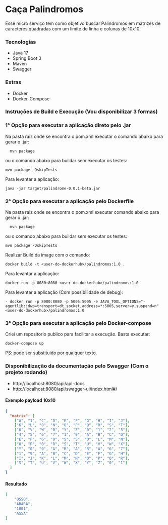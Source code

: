 # Caça Palindromos

Esse micro serviço tem como objetivo buscar Palindromos em matrizes de caracteres quadradas com um limite de linha e
colunas de 10x10.

### Tecnologias

- Java 17
- Spring Boot 3
- Maven
- Swagger

### Extras

- Docker
- Docker-Compose

### Instruções de Build e Execução (Vou disponibilizar 3 formas)

### 1° Opção para executar a aplicação direto pelo .jar

Na pasta raiz onde se encontra o pom.xml executar o comando abaixo para gerar o .jar:

```shell
  mvn package 
```

ou o comando abaixo para buildar sem executar os testes:

```shell
mvn package -DskipTests 
```

Para levantar a aplicação:

```shell
java -jar target/palindrome-0.0.1-beta.jar
```

### 2° Opção para executar a aplicação pelo Dockerfile

Na pasta raiz onde se encontra o pom.xml executar comando abaixo para gerar o .jar:

```shell
  mvn package 
```

ou o comando abaixo para buildar sem executar os testes:

```shell
mvn package -DskipTests 
```

Realizar Build da image com o comando:

```shell
docker build -t <user-do-dockerhub>/palindromos:1.0 .
```

Para levantar a aplicação:

```shell
docker run -p 8080:8080 <user-do-dockerhub>/palindromos:1.0
```

Para levantar a aplicação (Com possibilidade de debug):

```shell
- docker run -p 8080:8080 -p 5005:5005 -e JAVA_TOOL_OPTIONS="-agentlib:jdwp=transport=dt_socket,address=*:5005,server=y,suspend=n" <user-do-dockerhub>/palindromos:1.0
```

### 3° Opção para executar a aplicação pelo Docker-compose

Criei um repositorio publico para facilitar a execução. Basta executar:

```shell
docker-compose up
```
PS: <user-do-dockerhub> pode ser substituido por qualquer texto.

### Disponibilização da documentação pelo Swagger (Com o projeto rodando)

- http://localhost:8080/api/api-docs
- http://localhost:8080/api/swagger-ui/index.html#/

#### Exemplo payload 10x10
````json
{
  "matrix": [
    ["A", "1", "C", "D", "E", "F", "G", "H", "I", "J"],
    ["K", "L", "0", "N", "O", "P", "Q", "R", "S", "T"],
    ["U", "V", "W", "0", "Y", "Z", "0", "1", "2", "3"],
    ["4", "5", "6", "7", "1", "9", "A", "B", "C", "D"],
    ["E", "F", "G", "O", "S", "S", "O", "L", "M", "N"],
    ["O", "P", "0", "R", "S", "T", "U", "V", "W", "X"],
    ["Y", "0", "0", "A", "R", "A", "R", "A", "6", "7"],
    ["1", "9", "A", "B", "C", "D", "E", "F", "G", "H"],
    ["I", "J", "K", "L", "M", "N", "O", "P", "Q", "R"],
    ["S", "T", "U", "V", "W", "X", "Y", "Z", "0", "1"]
  ]
}
````
#### Resultado 
````json
[
    "OSSO",
    "ARARA",
    "1001",
    "ASSA"
]
````


